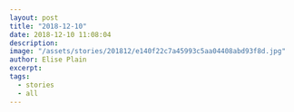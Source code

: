 ```yaml
---
layout: post
title: "2018-12-10"
date: 2018-12-10 11:08:04
description: 
image: "/assets/stories/201812/e140f22c7a45993c5aa04408abd93f8d.jpg"
author: Elise Plain
excerpt: 
tags: 
  - stories
  - all
---
```



<p></p>
